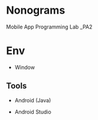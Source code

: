 # Nonograms
Mobile App Programming Lab _PA2

# Env

- Window

## Tools

- Android (Java)

- Android Studio

